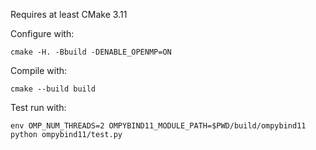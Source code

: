 
Requires at least CMake 3.11

Configure with:
```
cmake -H. -Bbuild -DENABLE_OPENMP=ON
```
Compile with:
```
cmake --build build
```
Test run with:
```
env OMP_NUM_THREADS=2 OMPYBIND11_MODULE_PATH=$PWD/build/ompybind11 python ompybind11/test.py
```
